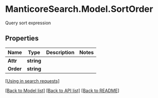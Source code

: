 # ManticoreSearch.Model.SortOrder
Query sort expression

## Properties

Name | Type | Description | Notes
------------ | ------------- | ------------- | -------------
**Attr** | **string** |  | 
**Order** | **string** |  | 

[[Using in search requests]](SearchApi.md#SortOrder)


[[Back to Model list]](../README.md#documentation-for-models) [[Back to API list]](../README.md#documentation-for-api-endpoints) [[Back to README]](../README.md)

